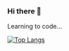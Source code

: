 ### Hi there 👋

Learning to code...

[![Top Langs](https://github-readme-stats.vercel.app/api/top-langs/?username=anzepintar&layout=compact&theme=github_dark)](https://github.com/anuraghazra/github-readme-stats)
